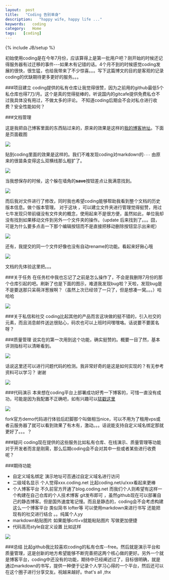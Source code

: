 ```yaml
---
layout:  post
title:   "Coding 告别单身"
description:   "happy wife, happy life ..."
keywords:   coding
category:   Home
tags:   [coding] 
---
```



{% include JB/setup %}



初始使用coding是在今年7月份，应该算得上是第一批用户吧？刚开始的时候还记得服务器有过迁移的事件---如果木有记错的话。4个月不到的时候感觉coding发展的很快，很生猛，也给我带来了不少惊喜。。。写下这篇博文的目的是客观的记录coding的优缺期待更多更好的服务。。。

###项目建立
coding提供的私有仓库让我觉得很赞，因为之前用的github最低5个私仓库也得7刀/月。这个是真的觉得挺棒的，听说国内的gitcafe提供免费私仓不过我具体没有用过，不做太多的评论。
不知道coding后期会不会对私仓进行收费？安全性能如何？

<!--more-->

###文档管理

这是我把自己博客里面的东西贴过来的，原来的效果是这样的[我的博客地址](http://me.needpp.com/post/11)。下面是页面截图


![](http://needpp.qiniudn.com/2014/11/02/f226e9bd-6278-11e4-9ccf-d3e365d1a219.png)


贴到coding里面的效果是这样的。我们不难发现coding对markdown的`---` 由原来的很苗条变得这么双横线那么粗犷了。


![](http://needpp.qiniudn.com/2014/11/02/fe4b5efa-6278-11e4-aaca-1305e19048af.png)


当我想保存的时候，这个躲在墙角的**save**按钮差点让我满意找到。


![](http://needpp.qiniudn.com/2014/11/02/048d34c7-6279-11e4-a22c-1305e19048af.png)


而后我对文件进行了修改，同时我也希望coding能够帮助我看到整个文档的历史版本信息。做个版本管理。
对于这块 ，可以建立文件夹进行管理觉得挺赞，用过七牛发现只带前缀没有文件夹的概念，使用起来不是很方便，虽然如此，单位我却没有找到如果移动文件到另外一个文件夹的操作。（update  后来找到了。。。囧，可是为什么要多点击一下那个编辑按钮而不是直接把移动删除按钮显示出来呢）


![](http://needpp.qiniudn.com/2014/11/02/0bf929cc-6279-11e4-82ae-1305e19048af.png)

还有，我提交的同一个文件好像也没有自动rename的功能。看起来好揪心哦


![](http://needpp.qiniudn.com/2014/11/02/13c6d80c-6279-11e4-8294-1305e19048af.png)


文档的先体验这里把。。。

###关于任务
在任务栏中我也忘记了之前是怎么操作了，不会是我删除7月份的那个仓库引起的吧。刷新了也是下面的图示，难道我发现bug啦？天啦，发现bug是不是要送那只呆萌洋葱猴啊？（虽然上次已经领了一只了，但是想凑一窝。。。）哈哈哈


![](http://needpp.qiniudn.com/2014/11/02/1ea98f8c-6279-11e4-996f-1305e19048af.png)


###关于私信和社交
coding比起其他的产品而言这块做的挺不错的，引入社交的元素，而且消息邮件送达很贴心，码农也可以上班时间嘿嘿咯。话说要不要匿名呀？


###质量管理
说实在的第一次用到这个功能，确实挺赞的。概要一目了然，基本评测指标可以清晰看到。


![](http://needpp.qiniudn.com/2014/11/02/3f515dab-6279-11e4-8ab5-d3e365d1a219.png)


话说这里还可以进行问题代码的检测。我非常好奇的是这是如何实现的？有无参考资料可以学习？ 谢谢


![](http://needpp.qiniudn.com/2014/11/02/455f3a14-6279-11e4-a19a-1305e19048af.png)

###代码演示
本来想在coding平台上部署成功好秀一下博客的，可惜一直没有成功，可能是因为我配置不正确吧，如有兴趣可以[猛戳这里](http://me.needpp.com)


![](http://needpp.qiniudn.com/2014/11/02/4b871d4f-6279-11e4-8304-d3e365d1a219.png)


fork官方demo代码进行体验后赶脚那个叫做相当nice，可以不用为了租用vps或者云服务器了就可以看到效果了有木有，激动。。。话说能支持自定义域名绑定那就更好了。。。？


###疑问
coding现在提供的这些服务比如私有仓库、在线演示、质量管理等功能对于开发者而言是刚需，那么后期coding会不会对其中一些或者某些进行收费呢？



###期待功能
- 自定义域名绑定
演示地址可否通过自定义域名进行访问
- 二级域名显示
个人觉得xxx.coding.net  比起coding.net/u/xxx看起来更棒
- 个人博客平台
不久前官方开通了blog.coding.net  而我们个人则希望有这样一个构建在自己仓库的个人技术博客 git发布即可 ，虽然github现在可以部署自己的静态博客。但是国外速度笔记慢。而且是静态的，coding会不会考虑构建这么一个博客平台 类似简书 lofter等 可以使用markdown来进行书写 还能把现有的社交进行结合 。。纯属个人yy 
- markdown粘贴图片
如果能够crtl+v就能粘贴图片  写做更加便捷
- 代码高亮style自定义设置
比如这样

![](http://needpp.qiniudn.com/2014/11/02/51e7db4c-6279-11e4-adf3-1305e19048af.png)



###总结
比起github我比较喜欢coding的私有仓库--free。然后就是演示平台和质量管理，这是创新的地方希望能够不断完善把这两个核心做的更好。另外一个就是博客平台，coding中还没有的功能，期待中已经阐述过了，目标很明确，就是通过markdown的书写，提供一种便于记录个人学习心得的一个平台，然后还可以在这个圈子进行分享交友。祝越来越好。that's all ,thx
